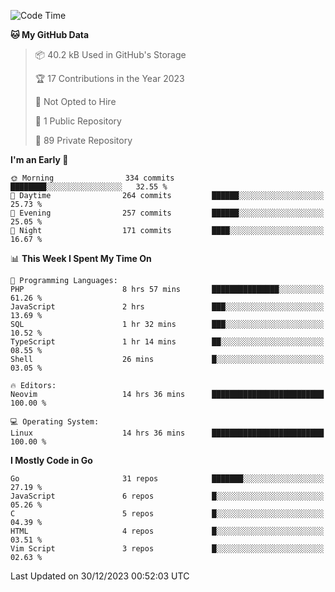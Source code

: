 
<!--START_SECTION:waka-->
![Code Time](http://img.shields.io/badge/Code%20Time-4%2C446%20hrs%2054%20mins-blue)

**🐱 My GitHub Data** 

> 📦 40.2 kB Used in GitHub's Storage 
 > 
> 🏆 17 Contributions in the Year 2023
 > 
> 🚫 Not Opted to Hire
 > 
> 📜 1 Public Repository 
 > 
> 🔑 89 Private Repository 
 > 
**I'm an Early 🐤** 

```text
🌞 Morning                334 commits         ████████░░░░░░░░░░░░░░░░░   32.55 % 
🌆 Daytime                264 commits         ██████░░░░░░░░░░░░░░░░░░░   25.73 % 
🌃 Evening                257 commits         ██████░░░░░░░░░░░░░░░░░░░   25.05 % 
🌙 Night                  171 commits         ████░░░░░░░░░░░░░░░░░░░░░   16.67 % 
```


📊 **This Week I Spent My Time On** 

```text
💬 Programming Languages: 
PHP                      8 hrs 57 mins       ███████████████░░░░░░░░░░   61.26 % 
JavaScript               2 hrs               ███░░░░░░░░░░░░░░░░░░░░░░   13.69 % 
SQL                      1 hr 32 mins        ███░░░░░░░░░░░░░░░░░░░░░░   10.52 % 
TypeScript               1 hr 14 mins        ██░░░░░░░░░░░░░░░░░░░░░░░   08.55 % 
Shell                    26 mins             █░░░░░░░░░░░░░░░░░░░░░░░░   03.05 % 

🔥 Editors: 
Neovim                   14 hrs 36 mins      █████████████████████████   100.00 % 

💻 Operating System: 
Linux                    14 hrs 36 mins      █████████████████████████   100.00 % 
```

**I Mostly Code in Go** 

```text
Go                       31 repos            ███████░░░░░░░░░░░░░░░░░░   27.19 % 
JavaScript               6 repos             █░░░░░░░░░░░░░░░░░░░░░░░░   05.26 % 
C                        5 repos             █░░░░░░░░░░░░░░░░░░░░░░░░   04.39 % 
HTML                     4 repos             █░░░░░░░░░░░░░░░░░░░░░░░░   03.51 % 
Vim Script               3 repos             █░░░░░░░░░░░░░░░░░░░░░░░░   02.63 % 
```




 Last Updated on 30/12/2023 00:52:03 UTC
<!--END_SECTION:waka-->
